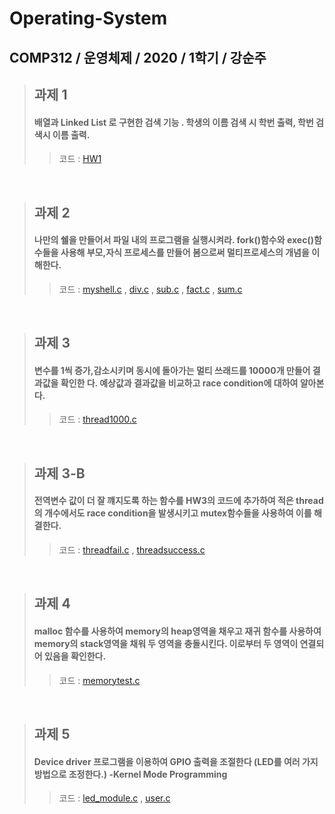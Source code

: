 # Operating-System

## COMP312 / 운영체제 / 2020 / 1학기 / 강순주

>## 과제 1
> #### 배열과 Linked List 로 구현한 검색 기능 . 학생의 이름 검색 시 학번 출력, 학번 검색시 이름 출력.
>>코드 :  [HW1](https://github.com/dnjsrb0710/Operating-System/blob/main/HW01_2015110899_%EC%9D%B4%EC%9B%90%EA%B7%9C/main.c)

<br>

>## 과제 2
>#### 나만의 쉘을 만들어서 파일 내의 프로그램을 실행시켜라. fork()함수와 exec()함수들을 사용해 부모,자식 프로세스를 만들어 봄으로써 멀티프로세스의 개념을 이해한다.
>>코드 :  [myshell.c](https://github.com/dnjsrb0710/Operating-System/blob/main/HW02_2015110899_%EC%9D%B4%EC%9B%90%EA%B7%9C/myshell.c) , [div.c](https://github.com/dnjsrb0710/Operating-System/blob/main/HW02_2015110899_%EC%9D%B4%EC%9B%90%EA%B7%9C/div.c) , [sub.c](https://github.com/dnjsrb0710/Operating-System/blob/main/HW02_2015110899_%EC%9D%B4%EC%9B%90%EA%B7%9C/sub.c) , [fact.c](https://github.com/dnjsrb0710/Operating-System/blob/main/HW02_2015110899_%EC%9D%B4%EC%9B%90%EA%B7%9C/fact.c) , [sum.c](https://github.com/dnjsrb0710/Operating-System/blob/main/HW02_2015110899_%EC%9D%B4%EC%9B%90%EA%B7%9C/sum.c)

<br>

>## 과제 3 
> #### 변수를 1씩 증가,감소시키며 동시에 돌아가는 멀티 쓰래드를 10000개 만들어 결과값을 확인한	다. 예상값과 결과값을 비교하고 race condition에 대하여 알아본다.
>>코드 :  [thread1000.c](https://github.com/dnjsrb0710/Operating-System/blob/main/HW03_2015110899_%EC%9D%B4%EC%9B%90%EA%B7%9C/thread1000.c)

<br>

>## 과제 3-B
> #### 전역변수 값이 더 잘 꺠지도록 하는 함수를 HW3의 코드에 추가하여 적은 thread의 개수에서도 race condition을 발생시키고 mutex함수들을 사용하여 이를 해결한다.
>>코드 :  [threadfail.c](https://github.com/dnjsrb0710/Operating-System/blob/main/HW03(B)_2015110899_%EC%9D%B4%EC%9B%90%EA%B7%9C/threadfail.c) , [threadsuccess.c](https://github.com/dnjsrb0710/Operating-System/blob/main/HW03(B)_2015110899_%EC%9D%B4%EC%9B%90%EA%B7%9C/threadsuccess.c)

<br>

>## 과제 4
> #### malloc 함수를 사용하여 memory의 heap영역을 채우고 재귀 함수를 사용하여 memory의 stack영역을 채워 두 영역을 충돌시킨다. 이로부터 두 영역이 연결되어 있음을 확인한다. 
>>코드 :  [memorytest.c](https://github.com/dnjsrb0710/Operating-System/blob/main/HW04_2015110899_%EC%9D%B4%EC%9B%90%EA%B7%9C/memorytest.c)

<br>

>## 과제 5
> #### Device driver 프로그램을 이용하여 GPIO 출력을 조절한다 (LED를 여러 가지 방법으로 조정한다.) -Kernel Mode Programming  
>>코드 :  [led_module.c](https://github.com/dnjsrb0710/Operating-System/blob/main/HW05_2015110899_%EC%9D%B4%EC%9B%90%EA%B7%9C/1%EB%B2%88%20%EB%AC%B8%EC%A0%9C/led_module.c) , [user.c](https://github.com/dnjsrb0710/Operating-System/blob/main/HW05_2015110899_%EC%9D%B4%EC%9B%90%EA%B7%9C/1%EB%B2%88%20%EB%AC%B8%EC%A0%9C/user.c)